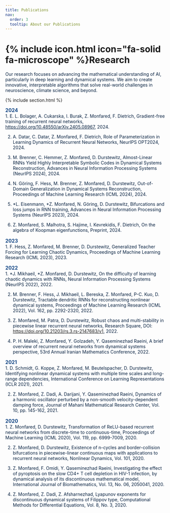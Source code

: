 ```yaml
---
title: Publications
nav:
  order: 3
  tooltip: About our Publications
---
```


# {% include icon.html icon="fa-solid fa-microscope" %}Research

<span style="color: #072140;">Our research focuses on advancing the mathematical understanding of AI, particularly in deep learning and dynamical systems. We aim to create innovative, interpretable algorithms that solve real-world challenges in neuroscience, climate science, and beyond.</span>


{% include section.html %}

<div style="font-size: 1.1em; color: #114584; font-weight: bold;">2024</div>

<div style="color: #072140;">
1. E. L. Bolager, A. Cukarska, I. Burak, Z. Monfared, F. Dietrich, Gradient-free training of recurrent neural networks, <a href="https://doi.org/10.48550/arXiv.2405.08967" style="color: #072140;">https://doi.org/10.48550/arXiv.2405.08967</a>, 2024.

2. A. Datar, C. Datar, Z. Monfared, F. Dietrich, Role of Parameterization in Learning Dynamics of Recurrent Neural Networks, NeurIPS OPT2024, 2024.

3. M. Brenner, C. Hemmer, Z. Monfared, D. Durstewitz, Almost-Linear RNNs Yield Highly Interpretable Symbolic Codes in Dynamical Systems Reconstruction, Advances in Neural Information Processing Systems (NeurIPS 2024), 2024.

4. N. Göring, F. Hess, M. Brenner, Z. Monfared, D. Durstewitz, Out-of-Domain Generalization in Dynamical Systems Reconstruction, Proceedings of Machine Learning Research (ICML 2024), 2024.

5. *L. Eisenmann, *Z. Monfared, N. Göring, D. Durstewitz, Bifurcations and loss jumps in RNN training, Advances in Neural Information Processing Systems (NeurIPS 2023), 2024.

6. Z. Monfared, S. Malhotra, S. Hajime, I. Kevrekidis, F. Dietrich, On the algebra of Koopman eigenfunctions, Preprint, 2024.
</div>

<div style="font-size: 1.1em; color: #114584; font-weight: bold; margin-top: 1em;">2023</div>

<div style="color: #072140;">
1. F. Hess, Z. Monfared, M. Brenner, D. Durstewitz, Generalized Teacher Forcing for Learning Chaotic Dynamics, Proceedings of Machine Learning Research (ICML 2023), 2023.
</div>

<div style="font-size: 1.1em; color: #114584; font-weight: bold; margin-top: 1em;">2022</div>

<div style="color: #072140;">
1. *J. Mikhaeil, *Z. Monfared, D. Durstewitz, On the difficulty of learning chaotic dynamics with RNNs, Neural Information Processing Systems (NeurIPS 2022), 2022.

2. M. Brenner, F. Hess, J. Mikhaeil, L. Bereska, Z. Monfared, P-C. Kuo, D. Durstewitz, Tractable dendritic RNNs for reconstructing nonlinear dynamical systems, Proceedings of Machine Learning Research (ICML 2022), Vol. 162, pp. 2292-2320, 2022.

3. Z. Monfared, M. Patra, D. Durstewitz, Robust chaos and multi-stability in piecewise linear recurrent neural networks, Research Square, DOI: <a href="https://doi.org/10.21203/rs.3.rs-2147683/v1" style="color: #072140;">https://doi.org/10.21203/rs.3.rs-2147683/v1</a>, 2022.

4. P. H. Maleki, Z. Monfared, Y. Golzadeh, Y. Qaseminezhad Raeini, A brief overview of recurrent neural networks from dynamical systems perspective, 53rd Annual Iranian Mathematics Conference, 2022.
</div>

<div style="font-size: 1.1em; color: #114584; font-weight: bold; margin-top: 1em;">2021</div>

<div style="color: #072140;">
1. D. Schmidt, G. Koppe, Z. Monfared, M. Beutelspacher, D. Durstewitz, Identifying nonlinear dynamical systems with multiple time scales and long-range dependencies, International Conference on Learning Representations (ICLR 2021), 2021.

2. Z. Monfared, Z. Dadi, A. Darijani, Y. Qaseminezhad Raeini, Dynamics of a harmonic oscillator perturbed by a non-smooth velocity-dependent damping force, Journal of Mahani Mathematical Research Center, Vol. 10, pp. 145-162, 2021.
</div>

<div style="font-size: 1.1em; color: #114584; font-weight: bold; margin-top: 1em;">2020</div>

<div style="color: #072140;">
1. Z. Monfared, D. Durstewitz, Transformation of ReLU-based recurrent neural networks from discrete-time to continuous-time, Proceedings of Machine Learning (ICML 2020), Vol. 119, pp. 6999-7009, 2020.

2. Z. Monfared, D. Durstewitz, Existence of n-cycles and border-collision bifurcations in piecewise-linear continuous maps with applications to recurrent neural networks, Nonlinear Dynamics, Vol. 101, 2020.

3. Z. Monfared, F. Omidi, Y. Qaseminezhad Raeini, Investigating the effect of pyroptosis on the slow CD4+ T cell depletion in HIV-1 infection, by dynamical analysis of its discontinuous mathematical model, International Journal of Biomathematics, Vol. 13, No. 06, 2050041, 2020.

4. Z. Monfared, Z. Dadi, Z. Afsharnezhad, Lyapunov exponents for discontinuous dynamical systems of Filippov type, Computational Methods for Differential Equations, Vol. 8, No. 3, 2020.
</div>

